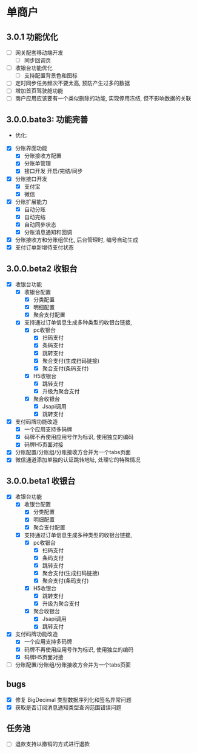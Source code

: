 # 单商户
## 3.0.1 功能优化
- [ ] 网关配套移动端开发
  - [ ] 同步回调页
- [ ] 收银台功能优化
  - [ ] 支持配置背景色和图标
- [ ] 定时同步任务频次不要太高, 预防产生过多的数据
- [ ] 增加首页驾驶舱功能
- [ ] 商户应用应该要有一个类似删除的功能, 实现停用冻结, 但不影响数据的关联
## 3.0.0.bate3: 功能完善
- 优化:
- [x] 分账界面功能
    - [x] 分账接收方配置
    - [x] 分账单管理
    - [x] 接口开发 开启/完结/同步
- [x] 分账接口开发
  - [x] 支付宝
  - [x] 微信
- [x] 分账扩展能力
  - [x] 自动分账
  - [x] 自动完结
  - [x] 自动同步状态
  - [x] 分账消息通知和回调
- [x] 分账接收方和分账组优化, 后台管理时, 编号自动生成
- [x] 支付订单新增待支付状态
## 3.0.0.beta2 收银台
- [x] 收银台功能
    - [x] 收银台配置
        - [x] 分类配置
        - [x] 明细配置
        - [x] 聚合支付配置
    - [x] 支持通过订单信息生成多种类型的收银台链接,
        - [x] pc收银台
            - [x] 扫码支付
            - [x] 条码支付
            - [x] 跳转支付
            - [x] 聚合支付(生成扫码链接)
            - [x] 聚合支付(条码支付)
        - [x] H5收银台
            - [x] 跳转支付
            - [x] 升级为聚合支付
        - [x] 聚合收银台
            - [x] Jsapi调用
            - [x] 跳转支付
- [x] 支付码牌功能改造
    - [x] 一个应用支持多码牌
    - [x] 码牌不再使用应用号作为标识, 使用独立的编码
    - [x] 码牌H5页面对接
- [x] 分账配置/分账组/分账接收方合并为一个tabs页面
- [x] 微信通道添加单独的认证跳转地址, 处理它的特殊情况
## 3.0.0.beta1 收银台
- [x] 收银台功能
    - [x] 收银台配置
        - [x] 分类配置
        - [x] 明细配置
        - [x] 聚合支付配置
    - [x] 支持通过订单信息生成多种类型的收银台链接,
        - [x] pc收银台
            - [x] 扫码支付
            - [x] 条码支付
            - [x] 跳转支付
            - [x] 聚合支付(生成扫码链接)
            - [x] 聚合支付(条码支付)
        - [x] H5收银台
            - [x] 跳转支付
            - [x] 升级为聚合支付
        - [x] 聚合收银台
            - [x] Jsapi调用
            - [x] 跳转支付
- [x] 支付码牌功能改造
    - [x] 一个应用支持多码牌
    - [x] 码牌不再使用应用号作为标识, 使用独立的编码
    - [x] 码牌H5页面对接
- [ ] 分账配置/分账组/分账接收方合并为一个tabs页面

## bugs
- [x] 修复 BigDecimal 类型数据序列化和签名异常问题
- [x] 获取是否订阅消息通知类型查询范围错误问题

## 任务池
- [ ] 退款支持以撤销的方式进行退款
